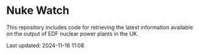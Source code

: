 # Nuke Watch

This repository includes code for retrieving the latest information available on the output of EDF nuclear power plants in the UK.

Last updated: 2024-11-16 11:08